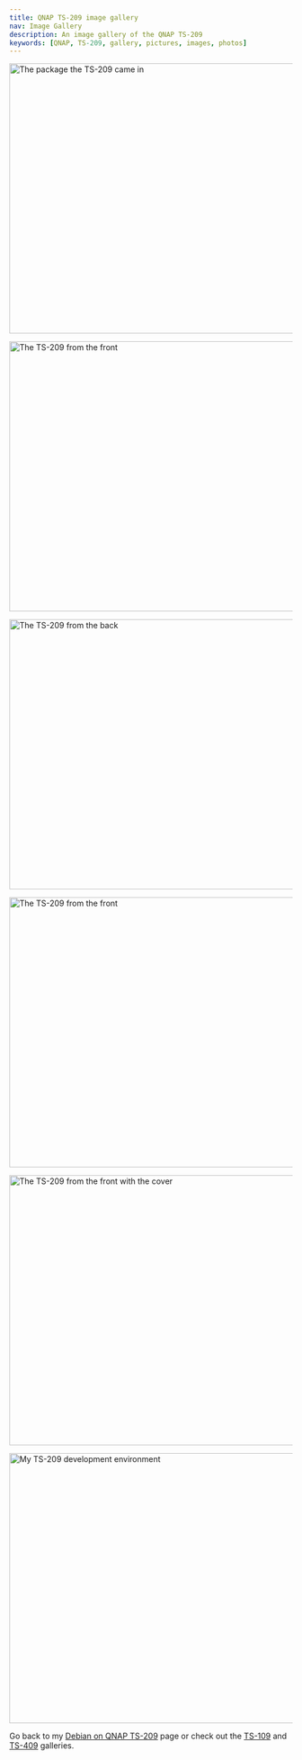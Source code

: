 ```yaml
---
title: QNAP TS-209 image gallery
nav: Image Gallery
description: An image gallery of the QNAP TS-209
keywords: [QNAP, TS-209, gallery, pictures, images, photos]
---
```


<p>
<a href = "../images/img_0001.jpg">
<img src = "../images/img_0001s.jpg" class="border" alt = "The package the TS-209 came in" width="640" height="480" />
</a>
</p>

<p>
<a href = "../images/img_0002.jpg">
<img src = "../images/img_0002s.jpg" class="border" alt = "The TS-209 from the front" width="640" height="480" />
</a>
</p>

<p>
<a href = "../images/img_0003.jpg">
<img src = "../images/img_0003s.jpg" class="border" alt = "The TS-209 from the back" width="640" height="480" />
</a>
</p>

<p>
<a href = "../images/img_0004.jpg">
<img src = "../images/img_0004s.jpg" class="border" alt = "The TS-209 from the front" width="640" height="480" />
</a>
</p>

<p>
<a href = "../images/img_0005.jpg">
<img src = "../images/img_0005s.jpg" class="border" alt = "The TS-209 from the front with the cover" width="640" height="480" />
</a>
</p>

<p>
<a href = "../images/img_0007.jpg">
<img src = "../images/img_0007s.jpg" class="border" alt = "My TS-209 development environment" width="640" height="480" />
</a>
</p>

Go back to my <a href = "..">Debian on QNAP TS-209</a> page or check out
the <a href = "../../ts-109/gallery/">TS-109</a> and <a href =
"../../ts-409/gallery/">TS-409</a> galleries.

